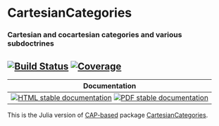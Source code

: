 <!-- BEGIN HEADER -->
# CartesianCategories

### Cartesian and cocartesian categories and various subdoctrines

[![Build Status][build-img]][build-url]
[![Coverage][coverage-img]][coverage-url]
---

| Documentation |
| ------------- |
| [![HTML stable documentation][html-img]][html-url] [![PDF stable documentation][pdf-img]][pdf-url] |

<!-- END HEADER -->

This is the Julia version of [CAP-based][CAP_project] package [CartesianCategories][CartesianCategories].

[CAP_project]: https://homalg-project.github.io/docs/CAP_project-based/
[CartesianCategories]: https://homalg-project.github.io/pkg/CartesianCategories

<!-- BEGIN FOOTER -->
[build-img]: https://github.com/kamalsaleh/CartesianCategories.jl/actions/workflows/Tests.yml/badge.svg?branch=master
[build-url]: https://github.com/kamalsaleh/CartesianCategories.jl/actions/workflows/Tests.yml?query=branch%3Amaster

[coverage-img]: https://codecov.io/gh/kamalsaleh/CartesianCategories.jl/branch/master/graph/badge.svg
[coverage-url]: https://codecov.io/gh/kamalsaleh/CartesianCategories.jl/tree/master

[html-img]: https://img.shields.io/badge/🔗%20HTML-stable-blue.svg
[html-url]: https://homalg-project.github.io/CAP_project/CartesianCategories/doc/chap0_mj.html

[pdf-img]: https://img.shields.io/badge/🔗%20PDF-stable-blue.svg
[pdf-url]: https://homalg-project.github.io/CAP_project/CartesianCategories/download_pdf.html
<!-- END FOOTER -->

